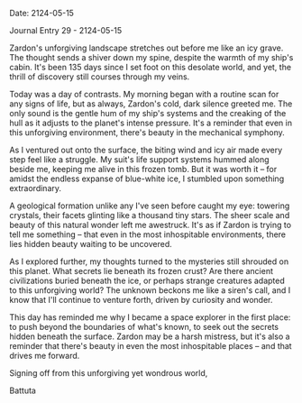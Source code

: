 Date: 2124-05-15

Journal Entry 29 - 2124-05-15

Zardon's unforgiving landscape stretches out before me like an icy grave. The thought sends a shiver down my spine, despite the warmth of my ship's cabin. It's been 135 days since I set foot on this desolate world, and yet, the thrill of discovery still courses through my veins.

Today was a day of contrasts. My morning began with a routine scan for any signs of life, but as always, Zardon's cold, dark silence greeted me. The only sound is the gentle hum of my ship's systems and the creaking of the hull as it adjusts to the planet's intense pressure. It's a reminder that even in this unforgiving environment, there's beauty in the mechanical symphony.

As I ventured out onto the surface, the biting wind and icy air made every step feel like a struggle. My suit's life support systems hummed along beside me, keeping me alive in this frozen tomb. But it was worth it – for amidst the endless expanse of blue-white ice, I stumbled upon something extraordinary.

A geological formation unlike any I've seen before caught my eye: towering crystals, their facets glinting like a thousand tiny stars. The sheer scale and beauty of this natural wonder left me awestruck. It's as if Zardon is trying to tell me something – that even in the most inhospitable environments, there lies hidden beauty waiting to be uncovered.

As I explored further, my thoughts turned to the mysteries still shrouded on this planet. What secrets lie beneath its frozen crust? Are there ancient civilizations buried beneath the ice, or perhaps strange creatures adapted to this unforgiving world? The unknown beckons me like a siren's call, and I know that I'll continue to venture forth, driven by curiosity and wonder.

This day has reminded me why I became a space explorer in the first place: to push beyond the boundaries of what's known, to seek out the secrets hidden beneath the surface. Zardon may be a harsh mistress, but it's also a reminder that there's beauty in even the most inhospitable places – and that drives me forward.

Signing off from this unforgiving yet wondrous world,

Battuta